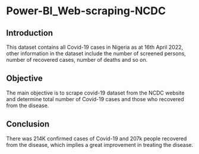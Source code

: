 # Power-BI_Web-scraping-NCDC
## Introduction
This dataset contains all Covid-19 cases in Nigeria as at 16th April 2022, other information in the dataset include the number of screened persons, number of recovered cases, number of deaths and so on.
## Objective
The main objective is to scrape covid-19 dataset from the NCDC website and determine total number of Covid-19 cases and those who recovered from the disease.
## Conclusion
There was 214K confirmed cases of Covid-19 and 207k people recovered from the disease, which implies a great improvement in treating the disease.
